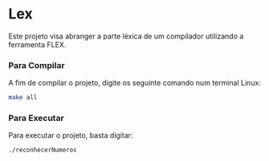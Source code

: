 # Lex

Este projeto visa abranger a parte léxica de um compilador utilizando a ferramenta FLEX.


### Para Compilar
A fim de compilar o projeto, digite os seguinte comando num terminal Linux:

```bash
make all
```

### Para Executar

Para executar o projeto, basta digitar:

```bash
./reconhecerNumeros
```
